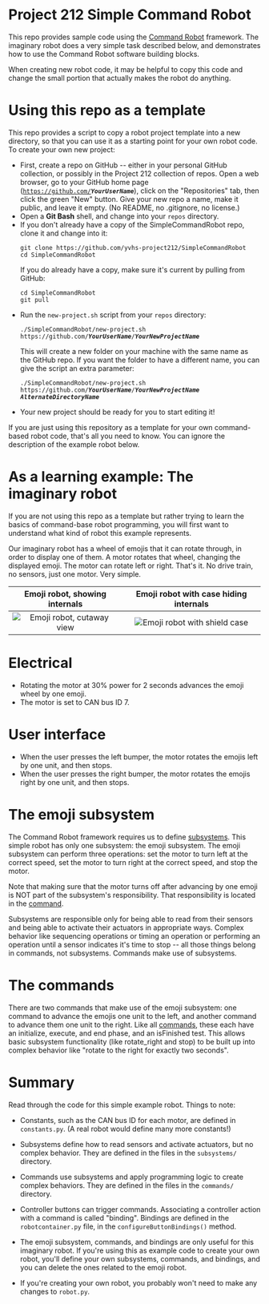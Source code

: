 # Project 212 Simple Command Robot

This repo provides sample code using the [Command Robot](https://docs.wpilib.org/en/stable/docs/software/commandbased/index.html) framework.  The imaginary robot does a very simple task described below, and demonstrates how to use the Command Robot software building blocks.

When creating new robot code, it may be helpful to copy this code and change the small portion that actually makes the robot do anything.

# Using this repo as a template

This repo provides a script to copy a robot project template into a new
directory, so that you can use it as a starting point for your own robot code.
To create your own new project:
* First, create a repo on GitHub -- either in your personal GitHub collection,
  or possibly in the Project 212 collection of repos.  Open a web browser,
  go to your GitHub home page (<code>https://github.com/<b><i>YourUserName</i></b></code>),
  click on the "Repositories" tab, then click the green "New" button.  Give
  your new repo a name, make it public, and leave it empty.  (No README, no
  .gitignore, no license.)
* Open a **Git Bash** shell, and change into your `repos` directory.
* If you don't already have a copy of the SimpleCommandRobot repo, clone it
  and change into it:
  ```
  git clone https://github.com/yvhs-project212/SimpleCommandRobot
  cd SimpleCommandRobot
  ```
  If you do already have a copy, make sure it's current by pulling from GitHub:
  ```
  cd SimpleCommandRobot
  git pull
  ```
* Run the `new-project.sh` script from your `repos` directory:
  <pre><code>./SimpleCommandRobot/new-project.sh https://github.com/<b><i>YourUserName</b></i>/<b><i>YourNewProjectName</b></i></code></pre>
  This will create a new folder on your machine with the same name as the
  GitHub repo.  If you want the folder to have a different name, you can give
  the script an extra parameter:
  <pre><code>./SimpleCommandRobot/new-project.sh https://github.com/<b><i>YourUserName</b></i>/<b><i>YourNewProjectName  AlternateDirectoryName</b></i></code></pre>
* Your new project should be ready for you to start editing it!


If you are just using this repository as a template for your own command-based
robot code, that's all you need to know.  You can ignore the description of
the example robot below.


# As a learning example: The imaginary robot

If you are not using this repo as a template but rather trying to learn
the basics of command-base robot programming, you will first want to understand
what kind of robot this example represents.

Our imaginary robot has a wheel of emojis that it can rotate through, in order to display one of them.  A motor rotates that wheel, changing the displayed emoji.  The motor can rotate left or right.  That's it.  No drive train, no sensors, just one motor.  Very simple.

Emoji robot, showing internals                  | Emoji robot with case hiding internals
:----------------------------------------------:|:-------------------------------------:
![Emoji robot, cutaway view](./emoji-wheel.png) | ![Emoji robot with shield case](./emoji-wheel-2.gif)


# Electrical

- Rotating the motor at 30% power for 2 seconds advances the emoji wheel by one emoji.
- The motor is set to CAN bus ID 7.


# User interface

- When the user presses the left bumper, the motor rotates the emojis left by one unit, and then stops.
- When the user presses the right bumper, the motor rotates the emojis right by one unit, and then stops.


# The emoji subsystem

The Command Robot framework requires us to define [subsystems](https://docs.wpilib.org/en/stable/docs/software/commandbased/subsystems.html).  This simple robot has only one subsystem: the emoji subsystem.  The emoji subsystem can perform three operations: set the motor to turn left at the correct speed, set the motor to turn right at the correct speed, and stop the motor.

Note that making sure that the motor turns off after advancing by one emoji is NOT part of the subsystem's responsibility.  That responsibility is located in the [command](https://docs.wpilib.org/en/stable/docs/software/commandbased/commands.html).

Subsystems are responsible only for being able to read from their sensors and being able to activate their actuators in appropriate ways.  Complex behavior like sequencing operations or timing an operation or performing an operation until a sensor indicates it's time to stop -- all those things belong in commands, not subsystems.  Commands make use of subsystems.


# The commands

There are two commands that make use of the emoji subsystem: one command to advance the emojis one unit to the left, and another command to advance them one unit to the right.  Like all [commands](https://docs.wpilib.org/en/stable/docs/software/commandbased/commands.html), these each have an initialize, execute, and end phase, and an isFinished test.  This allows basic subsystem functionality (like rotate_right and stop) to be built up into complex behavior like "rotate to the right for exactly two seconds".


# Summary

Read through the code for this simple example robot.  Things to note:

* Constants, such as the CAN bus ID for each motor, are defined in `constants.py`.  (A real robot would define many more constants!)

* Subsystems define how to read sensors and activate actuators, but no complex behavior.  They are defined in the files in the `subsystems/` directory.

* Commands use subsystems and apply programming logic to create complex behaviors.  They are defined in the files in the `commands/` directory.

* Controller buttons can trigger commands.  Associating a controller action with a command is called "binding".  Bindings are defined in the `robotcontainer.py` file, in the `configureButtonBindings()` method.

* The emoji subsystem, commands, and bindings are only useful for this imaginary robot.  If you're using this as example code to create your own robot, you'll define your own subsystems, commands, and bindings, and you can delete the ones related to the emoji robot.

* If you're creating your own robot, you probably won't need to make any changes to `robot.py`.